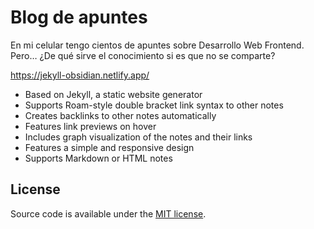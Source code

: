 # Blog de apuntes

En mi celular tengo cientos de apuntes sobre Desarrollo Web Frontend. Pero… ¿De qué sirve el conocimiento si es que no se comparte?

https://jekyll-obsidian.netlify.app/

- Based on Jekyll, a static website generator
- Supports Roam-style double bracket link syntax to other notes
- Creates backlinks to other notes automatically
- Features link previews on hover
- Includes graph visualization of the notes and their links
- Features a simple and responsive design
- Supports Markdown or HTML notes

## License

Source code is available under the [MIT license](LICENSE.md).
